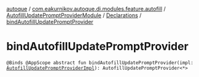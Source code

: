 [autoque](../../../index.md) / [com.eakurnikov.autoque.di.modules.feature.autofill](../../index.md) / [AutofillUpdatePromptProviderModule](../index.md) / [Declarations](index.md) / [bindAutofillUpdatePromptProvider](./bind-autofill-update-prompt-provider.md)

# bindAutofillUpdatePromptProvider

`@Binds @AppScope abstract fun bindAutofillUpdatePromptProvider(impl: `[`AutofillUpdatePromptProviderImpl`](../../../com.eakurnikov.autoque.domain.autofill.update/-autofill-update-prompt-provider-impl/index.md)`): AutofillUpdatePromptProvider<*>`